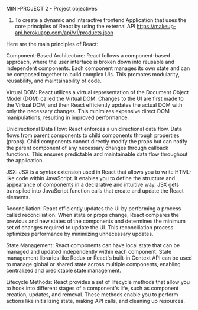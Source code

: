 MINI-PROJECT 2 - Project objectives

<!-- write your project objectives here -->
1. To create a dynamic and interactive frontend Application that uses the core principles of React by using the external API https://makeup-api.herokuapp.com/api/v1/products.json

Here are the main principles of React:

Component-Based Architecture: React follows a component-based approach, where the user interface is broken down into reusable and independent components. Each component manages its own state and can be composed together to build complex UIs. This promotes modularity, reusability, and maintainability of code.

Virtual DOM: React utilizes a virtual representation of the Document Object Model (DOM) called the Virtual DOM. Changes to the UI are first made to the Virtual DOM, and then React efficiently updates the actual DOM with only the necessary changes. This minimizes expensive direct DOM manipulations, resulting in improved performance.

Unidirectional Data Flow: React enforces a unidirectional data flow. Data flows from parent components to child components through properties (props). Child components cannot directly modify the props but can notify the parent component of any necessary changes through callback functions. This ensures predictable and maintainable data flow throughout the application.

JSX: JSX is a syntax extension used in React that allows you to write HTML-like code within JavaScript. It enables you to define the structure and appearance of components in a declarative and intuitive way. JSX gets transpiled into JavaScript function calls that create and update the React elements.

Reconciliation: React efficiently updates the UI by performing a process called reconciliation. When state or props change, React compares the previous and new states of the components and determines the minimum set of changes required to update the UI. This reconciliation process optimizes performance by minimizing unnecessary updates.

State Management: React components can have local state that can be managed and updated independently within each component. State management libraries like Redux or React's built-in Context API can be used to manage global or shared state across multiple components, enabling centralized and predictable state management.

Lifecycle Methods: React provides a set of lifecycle methods that allow you to hook into different stages of a component's life, such as component creation, updates, and removal. These methods enable you to perform actions like initializing state, making API calls, and cleaning up resources.
